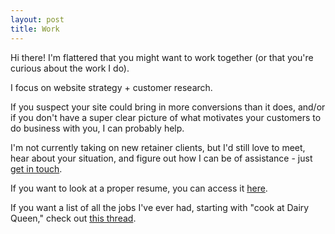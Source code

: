 ```yaml
---
layout: post
title: Work
---
```


Hi there! I'm flattered that you might want to work together (or that you're curious about the work I do).

I focus on website strategy + customer research. 

If you suspect your site could bring in more conversions than it does, and/or if you don't have a super clear picture of what motivates your customers to do business with you, I can probably help.

I'm not currently taking on new retainer clients, but I'd still love to meet, hear about your situation, and figure out how I can be of assistance - just [get in touch](/contact).

If you want to look at a proper resume, you can access it [here](https://docs.google.com/document/d/1WO-lOGfUrJxeeQIW9WpqR0xwUe0Yj5JF0oQKreFtyAI/edit?usp=sharing).

If you want a list of all the jobs I've ever had, starting with "cook at Dairy Queen," check out [this thread](https://twitter.com/briandavidhall/status/1462188663425703938).

